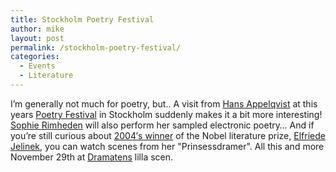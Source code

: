 ```yaml
---
title: Stockholm Poetry Festival
author: mike
layout: post
permalink: /stockholm-poetry-festival/
categories:
  - Events
  - Literature
---
```

I&#8217;m generally not much for poetry, but.. A visit from [Hans Appelqvist][1] at this years <a target="_blank" href="http://www.00tal.com/poesi/index.html">Poetry Festival</a> in Stockholm suddenly makes it a bit more interesting! <a target="_blank" href="http://www.sophier.tk/">Sophie Rimheden</a> will also perform her sampled electronic poetry&#8230; And if you&#8217;re still curious about <a target="_blank" href="http://nobelprize.org/literature/laureates/2004/index.html">2004&#8242;s winner</a> of the Nobel literature prize, <a target="_blank" href="http://ourworld.compuserve.com/homepages/elfriede/">Elfriede Jelinek</a>, you can watch scenes from her "Prinsessdramer". All this and more November 29th at <a target="_blank" href="http://www.dramaten.se/">Dramatens</a> lilla scen.

 [1]: http://www.redvolume.com/archives/2004/05/15/bremort/